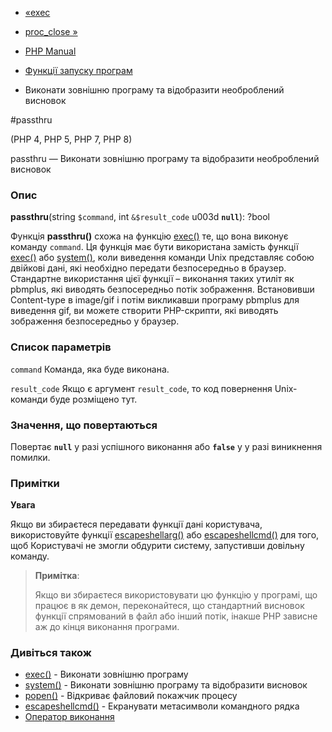 - [«exec](function.exec.md)
- [proc_close »](function.proc-close.md)

- [PHP Manual](index.md)
- [Функції запуску програм](ref.exec.md)
- Виконати зовнішню програму та відобразити необроблений висновок

#passthru

(PHP 4, PHP 5, PHP 7, PHP 8)

passthru — Виконати зовнішню програму та відобразити необроблений висновок

### Опис

**passthru**(string `$command`, int `&$result_code` u003d **`null`**): ?bool

Функція **passthru()** схожа на функцію [exec()](function.exec.md)
те, що вона виконує команду `command`. Ця функція має бути
використана замість функції [exec()](function.exec.md) або
[system()](function.system.md), коли виведення команди Unix представляє
собою двійкові дані, які необхідно передати безпосередньо в
браузер. Стандартне використання цієї функції – виконання таких
утиліт як pbmplus, які виводять безпосередньо потік зображення.
Встановивши Content-type в image/gif і потім викликавши програму pbmplus
для виведення gif, ви можете створити PHP-скрипти, які виводять
зображення безпосередньо у браузер.

### Список параметрів

`command`
Команда, яка буде виконана.

`result_code`
Якщо є аргумент `result_code`, то код повернення Unix-команди
буде розміщено тут.

### Значення, що повертаються

Повертає **`null`** у разі успішного виконання або **`false`** у
у разі виникнення помилки.

### Примітки

**Увага**

Якщо ви збираєтеся передавати функції дані користувача,
використовуйте функції [escapeshellarg()](function.escapeshellarg.md) або
[escapeshellcmd()](function.escapeshellcmd.md) для того, щоб
Користувачі не змогли обдурити систему, запустивши довільну команду.

> **Примітка**:
>
> Якщо ви збираєтеся використовувати цю функцію у програмі, що працює в
> як демон, переконайтеся, що стандартний висновок функції спрямований в
> файл або інший потік, інакше PHP зависне аж до кінця
> виконання програми.

### Дивіться також

- [exec()](function.exec.md) - Виконати зовнішню програму
- [system()](function.system.md) - Виконати зовнішню програму та
відобразити висновок
- [popen()](function.popen.md) - Відкриває файловий покажчик
процесу
- [escapeshellcmd()](function.escapeshellcmd.md) - Екранувати
метасимволи командного рядка
- [Оператор виконання](language.operators.execution.md)
